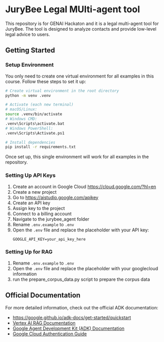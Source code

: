 # JuryBee Legal MUlti-agent tool

This repository is for GENAI Hackaton and it is a legal multi-agent tool for JuryBee. The tool is designed to analyze contacts and provide low-level legal advice to users.

## Getting Started

### Setup Environment

You only need to create one virtual environment for all examples in this course. Follow these steps to set it up:

```bash
# Create virtual environment in the root directory
python -m venv .venv

# Activate (each new terminal)
# macOS/Linux:
source .venv/bin/activate
# Windows CMD:
.venv\Scripts\activate.bat
# Windows PowerShell:
.venv\Scripts\Activate.ps1

# Install dependencies
pip install -r requirements.txt
```

Once set up, this single environment will work for all examples in the repository.

### Setting Up API Keys

1. Create an account in Google Cloud https://cloud.google.com/?hl=en
2. Create a new project
3. Go to https://aistudio.google.com/apikey
4. Create an API key
5. Assign key to the project
6. Connect to a billing account
7. Navigate to the jurybee_agent folder
8. Rename `.env.example` to `.env`
9. Open the `.env` file and replace the placeholder with your API key:
   ```
   GOOGLE_API_KEY=your_api_key_here
   ```

### Setting Up for RAG

1. Rename `.env.example` to `.env`
2. Open the `.env` file and replace the placeholder with your googlecloud information
3. run the prepare_corpus_data.py script to prepare the corpus data

## Official Documentation

For more detailed information, check out the official ADK documentation:

- https://google.github.io/adk-docs/get-started/quickstart
- [Vertex AI RAG Documentation](https://cloud.google.com/vertex-ai/generative-ai/docs/rag-overview)
- [Google Agent Development Kit (ADK) Documentation](https://github.com/google/agents-framework)
- [Google Cloud Authentication Guide](https://cloud.google.com/docs/authentication)
